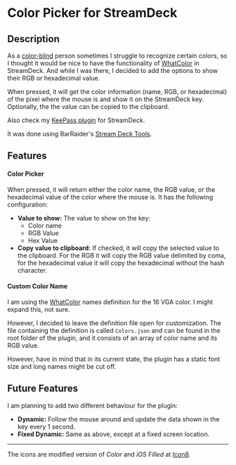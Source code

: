 # Color Picker for StreamDeck 
## Description

As a [color-blind](https://en.wikipedia.org/wiki/Color_blindness) person sometimes I struggle to recognize certain colors, so I thought it would be nice to have the functionality of [WhatColor](http://www.hikarun.com/e/) in StreamDeck. And while I was there, I decided to add the options to show their RGB or hexadecimal value.

When pressed, it will get the color information (name, RGB, or hexadecimal) of the pixel where the mouse is and show it on the StreamDeck key. Optionally, the the value can be copied to the clipboard.

Also check my [KeePass plugin](https://github.com/VictorGrycuk/StreamDeck-KeePass) for StreamDeck.

It was done using BarRaider's [Stream Deck Tools](https://github.com/BarRaider/streamdeck-tools).

## Features

#### Color Picker

When pressed, it will return either the color name, the RGB value, or the hexadecimal value of the color where the mouse is. It has the following configuration:

- **Value to show:** The value to show on the key:
  - Color name
  - RGB Value
  - Hex Value
- **Copy value to clipboard:** If checked, it will copy the selected value to the clipboard. For the RGB it will copy the RGB value delimited by coma, for the hexadecimal value it will copy the hexadecimal without the hash character.

#### Custom Color Name

I am using the [WhatColor](http://www.hikarun.com/e/) names definition for the 16 VGA color. I might expand this, not sure.

However, I decided to leave the definition file open for customization. The file containing the definition is called `Colors.json` and can be found in the root folder of the plugin, and it consists of an array of color name and its RGB value.

However, have in mind that in its current state, the plugin has a static font size and long names might be cut off.

## Future Features

I am planning to add two different behaviour for the plugin:

- **Dynamic:** Follow the mouse around and update the data shown in the key every 1 second.
- **Fixed Dynamic:** Same as above, except at a fixed screen location.

---

The icons are modified version of *Color* and *iOS Filled* at [Icon8](https://icons8.com).